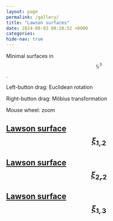 ```yaml
---
layout: page
permalink: /gallery/
title: "Lawson surfaces"
date: 2024-08-03 08:28:52 +0900
categories: 
hide-nav: true
---
```


Minimal surfaces in $$\mathbb{S^3}$$. 

Left-button drag: Euclidean rotation

Right-button drag: Möbius transformation

Mouse wheel: zoom

## [Lawson surface $$\xi_{1, 2}$$][lawson-xi12]
## [Lawson surface $$\xi_{2, 2}$$][lawson-xi22]
## [Lawson surface $$\xi_{1, 3}$$][lawson-xi13]

<!-- ## Euclidean space 

### CMC surfaces

something something

### Minimal surfaces


## Hyperbolic space

The surfaces are displayed in the Poincaré ball model of $$\mathbb{H}^3$$. -->


[lawson-xi12]: ./lawson-xi12.html
[lawson-xi22]: ./lawson-xi22.html
[lawson-xi13]: ./lawson-xi13.html